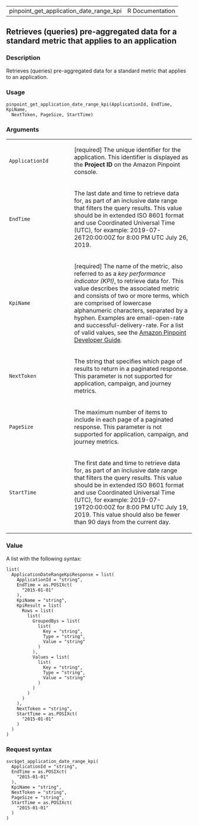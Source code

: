 <table style="width: 100%;">
<tbody>
<tr class="odd">
<td>pinpoint_get_application_date_range_kpi</td>
<td style="text-align: right;">R Documentation</td>
</tr>
</tbody>
</table>

## Retrieves (queries) pre-aggregated data for a standard metric that applies to an application

### Description

Retrieves (queries) pre-aggregated data for a standard metric that
applies to an application.

### Usage

    pinpoint_get_application_date_range_kpi(ApplicationId, EndTime, KpiName,
      NextToken, PageSize, StartTime)

### Arguments

<table>
<colgroup>
<col style="width: 35%" />
<col style="width: 65%" />
</colgroup>
<tbody>
<tr class="odd">
<td><code
id="pinpoint_get_application_date_range_kpi_:_ApplicationId">ApplicationId</code></td>
<td><p>[required] The unique identifier for the application. This
identifier is displayed as the <strong>Project ID</strong> on the Amazon
Pinpoint console.</p></td>
</tr>
<tr class="even">
<td><code
id="pinpoint_get_application_date_range_kpi_:_EndTime">EndTime</code></td>
<td><p>The last date and time to retrieve data for, as part of an
inclusive date range that filters the query results. This value should
be in extended ISO 8601 format and use Coordinated Universal Time (UTC),
for example: 2019-07-26T20:00:00Z for 8:00 PM UTC July 26,
2019.</p></td>
</tr>
<tr class="odd">
<td><code
id="pinpoint_get_application_date_range_kpi_:_KpiName">KpiName</code></td>
<td><p>[required] The name of the metric, also referred to as a <em>key
performance indicator (KPI)</em>, to retrieve data for. This value
describes the associated metric and consists of two or more terms, which
are comprised of lowercase alphanumeric characters, separated by a
hyphen. Examples are email-open-rate and successful-delivery-rate. For a
list of valid values, see the <a
href="https://docs.aws.amazon.com/pinpoint/latest/developerguide/analytics-standard-metrics.html">Amazon
Pinpoint Developer Guide</a>.</p></td>
</tr>
<tr class="even">
<td><code
id="pinpoint_get_application_date_range_kpi_:_NextToken">NextToken</code></td>
<td><p>The string that specifies which page of results to return in a
paginated response. This parameter is not supported for application,
campaign, and journey metrics.</p></td>
</tr>
<tr class="odd">
<td><code
id="pinpoint_get_application_date_range_kpi_:_PageSize">PageSize</code></td>
<td><p>The maximum number of items to include in each page of a
paginated response. This parameter is not supported for application,
campaign, and journey metrics.</p></td>
</tr>
<tr class="even">
<td><code
id="pinpoint_get_application_date_range_kpi_:_StartTime">StartTime</code></td>
<td><p>The first date and time to retrieve data for, as part of an
inclusive date range that filters the query results. This value should
be in extended ISO 8601 format and use Coordinated Universal Time (UTC),
for example: 2019-07-19T20:00:00Z for 8:00 PM UTC July 19, 2019. This
value should also be fewer than 90 days from the current day.</p></td>
</tr>
</tbody>
</table>

### Value

A list with the following syntax:

    list(
      ApplicationDateRangeKpiResponse = list(
        ApplicationId = "string",
        EndTime = as.POSIXct(
          "2015-01-01"
        ),
        KpiName = "string",
        KpiResult = list(
          Rows = list(
            list(
              GroupedBys = list(
                list(
                  Key = "string",
                  Type = "string",
                  Value = "string"
                )
              ),
              Values = list(
                list(
                  Key = "string",
                  Type = "string",
                  Value = "string"
                )
              )
            )
          )
        ),
        NextToken = "string",
        StartTime = as.POSIXct(
          "2015-01-01"
        )
      )
    )

### Request syntax

    svc$get_application_date_range_kpi(
      ApplicationId = "string",
      EndTime = as.POSIXct(
        "2015-01-01"
      ),
      KpiName = "string",
      NextToken = "string",
      PageSize = "string",
      StartTime = as.POSIXct(
        "2015-01-01"
      )
    )
